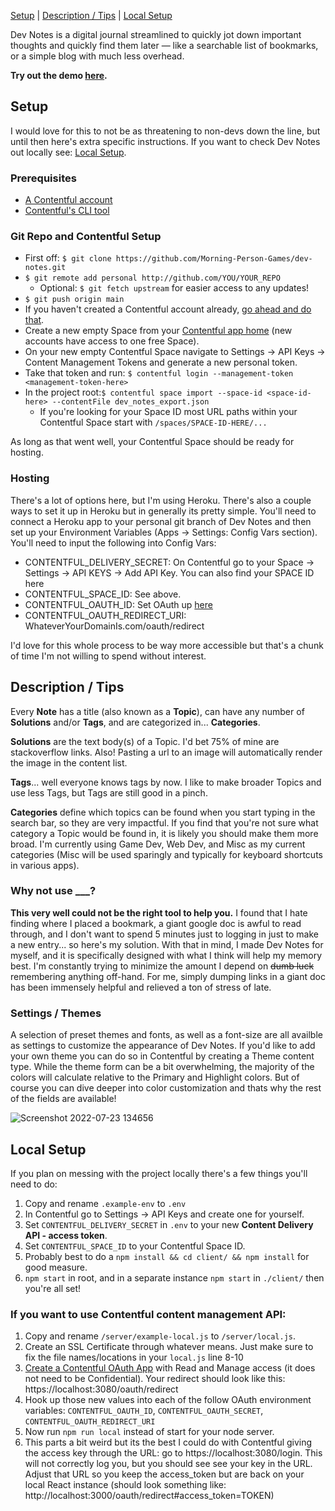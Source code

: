 [Setup](#setup) | [Description / Tips](#description--tips) | [Local Setup](#local-setup)

Dev Notes is a digital journal streamlined to quickly jot down important thoughts and quickly find them later — like a searchable list of bookmarks, or a simple blog with much less overhead.

**Try out the demo [here](https://dev-notes-demo.herokuapp.com/).**

## Setup

I would love for this to not be as threatening to non-devs down the line, but until then here's extra specific instructions.
If you want to check Dev Notes out locally see: [Local Setup](#Local-Setup).

### Prerequisites

- [A Contentful account](https://www.contentful.com/sign-up/)
- [Contentful's CLI tool](https://www.contentful.com/developers/docs/tutorials/cli/installation/)

### Git Repo and Contentful Setup

- First off: `$ git clone https://github.com/Morning-Person-Games/dev-notes.git`
- `$ git remote add personal http://github.com/YOU/YOUR_REPO`
  - Optional: `$ git fetch upstream` for easier access to any updates!
- `$ git push origin main`
- If you haven't created a Contentful account already, [go ahead and do that](https://www.contentful.com/sign-up/).
- Create a new empty Space from your [Contentful app home](https://app.contentful.com/) (new accounts have access to one free Space).
- On your new empty Contentful Space navigate to Settings -> API Keys -> Content Management Tokens and generate a new personal token.
- Take that token and run: `$ contentful login --management-token <management-token-here> `
- In the project root:`$ contentful space import --space-id <space-id-here> --contentFile dev_notes_export.json`
  - If you're looking for your Space ID most URL paths within your Contentful Space start with `/spaces/SPACE-ID-HERE/...`

As long as that went well, your Contentful Space should be ready for hosting.

### Hosting

There's a lot of options here, but I'm using Heroku. There's also a couple ways to set it up in Heroku but in generally its pretty simple. You'll need to connect a Heroku app to your personal git branch of Dev Notes and then set up your Environment Variables (Apps -> Settings: Config Vars section). You'll need to input the following into Config Vars:

- CONTENTFUL_DELIVERY_SECRET: On Contentful go to your Space -> Settings -> API KEYS -> Add API Key. You can also find your SPACE ID here
- CONTENTFUL_SPACE_ID: See above.
- CONTENTFUL_OAUTH_ID: Set OAuth up [here](https://app.contentful.com/account/profile/developers/applications/new)
- CONTENTFUL_OAUTH_REDIRECT_URI: WhateverYourDomainIs.com/oauth/redirect

I'd love for this whole process to be way more accessible but that's a chunk of time I'm not willing to spend without interest.

## Description / Tips

Every **Note** has a title (also known as a **Topic**), can have any number of **Solutions** and/or **Tags**, and are categorized in... **Categories**.

**Solutions** are the text body(s) of a Topic. I'd bet 75% of mine are stackoverflow links. Also! Pasting a url to an image will automatically render the image in the content list.

**Tags**... well everyone knows tags by now. I like to make broader Topics and use less Tags, but Tags are still good in a pinch.

**Categories** define which topics can be found when you start typing in the search bar, so they are very impactful. If you find that you're not sure what category a Topic would be found in, it is likely you should make them more broad. I'm currently using Game Dev, Web Dev, and Misc as my current categories (Misc will be used sparingly and typically for keyboard shortcuts in various apps).

### Why not use \_\_\_?

**This very well could not be the right tool to help you.**
I found that I hate finding where I placed a bookmark, a giant google doc is awful to read through, and I don't want to spend 5 minutes just to logging in just to make a new entry... so here's my solution. With that in mind, I made Dev Notes for myself, and it is specifically designed with what I think will help my memory best. I'm constantly trying to minimize the amount I depend on ~~dumb luck~~ remembering anything off-hand. For me, simply dumping links in a giant doc has been immensely helpful and relieved a ton of stress of late.

### Settings / Themes
A selection of preset themes and fonts, as well as a font-size are all availble as settings to customize the appearance of Dev Notes. If you'd like to add your own theme you can do so in Contentful by creating a Theme content type. While the theme form can be a bit overwhelming, the majority of the colors will calculate relative to the Primary and Highlight colors. But of course you can dive deeper into color customization and thats why the rest of the fields are available!

![Screenshot 2022-07-23 134656](https://user-images.githubusercontent.com/2497844/180622402-42d19803-606b-4964-b9b6-fb2d650d4553.png)

## Local Setup

If you plan on messing with the project locally there's a few things you'll need to do:

1. Copy and rename `.example-env` to `.env `
2. In Contentful go to Settings -> API Keys and create one for yourself.
3. Set `CONTENTFUL_DELIVERY_SECRET` in `.env` to your new **Content Delivery API - access token**.
4. Set `CONTENTFUL_SPACE_ID` to your Contentful Space ID.
5. Probably best to do a `npm install && cd client/ && npm install` for good measure.
6. `npm start` in root, and in a separate instance `npm start` in `./client/` then you're all set!

### If you want to use Contentful content management API:

1. Copy and rename `/server/example-local.js` to `/server/local.js`.
2. Create an SSL Certificate through whatever means. Just make sure to fix the file names/locations in your `local.js` line 8-10
3. [Create a Contentful OAuth App](https://app.contentful.com/account/profile/developers/applications/new) with Read and Manage access (it does not need to be Confidential).
   Your redirect should look like this: https://localhost:3080/oauth/redirect
4. Hook up those new values into each of the follow OAuth environment variables: `CONTENTFUL_OAUTH_ID`, `CONTENTFUL_OAUTH_SECRET`, `CONTENTFUL_OAUTH_REDIRECT_URI`
5. Now run `npm run local` instead of start for your node server.
6. This parts a bit weird but its the best I could do with Contentful giving the access key through the URL: go to https://localhost:3080/login. This will not correctly log you, but you should see see your key in the URL. Adjust that URL so you keep the access_token but are back on your local React instance (should look something like: http://localhost:3000/oauth/redirect#access_token=TOKEN)
